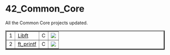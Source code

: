 # 42_Common_Core
All the Common Core projects updated.

<!--
#groups
42

#languages

#frames and libs

-->

<table border=3 <tr>
  <td>
		1
	</td><td>
		<a href="https://github.com/MirkokriM/libft">Libft</a>
	</td><td>
		C
	</td><td>
		<img src="https://badge42.vercel.app/api/v2/cldu2s4nx00440gl8a0gi877d/project/2945482"/>
	</td>
</tr><tr>
    <td>
		2
	</td><td>
		<a href="https://github.com/MirkokriM/ft_printf">ft_printf</a>
	</td><td>
		C
	</td><td>
		<img src="https://badge42.vercel.app/api/v2/cldu2s4nx00440gl8a0gi877d/project/2963820"/>
	</td>
